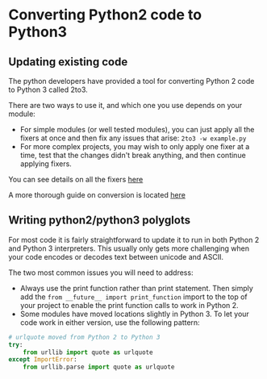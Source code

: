 # Converting Python2 code to Python3

## Updating existing code

The python developers have provided a tool for converting Python 2 code to Python 3
called 2to3.

There are two ways to use it, and which one you use depends on your module:

* For simple modules (or well tested modules), you can just apply
 all the fixers at once and then fix any issues that arise: `2to3 -w example.py`
* For more complex projects, you may wish to only apply one fixer at a time, 
test that the changes didn't break anything, and then continue applying fixers.

You can see details on all the fixers [here](https://docs.python.org/2/library/2to3.html)

A more thorough guide on conversion is located [here](https://docs.python.org/3/howto/pyporting.html)

## Writing python2/python3 polyglots

For most code it is fairly straightforward to update it to run in both Python 2
and Python 3 interpreters. This usually only gets more challenging when your code
encodes or decodes text between unicode and ASCII.

The two most common issues you will need to address:

* Always use the print function rather than print statement. Then simply add the
`from __future__ import print_function` import to the top of your project to enable
the print function calls to work in Python 2.
* Some modules have moved locations slightly in Python 3. To let your code work in either
 version, use the following pattern:
```python
# urlquote moved from Python 2 to Python 3
try:
    from urllib import quote as urlquote
except ImportError:
    from urllib.parse import quote as urlquote
``` 
